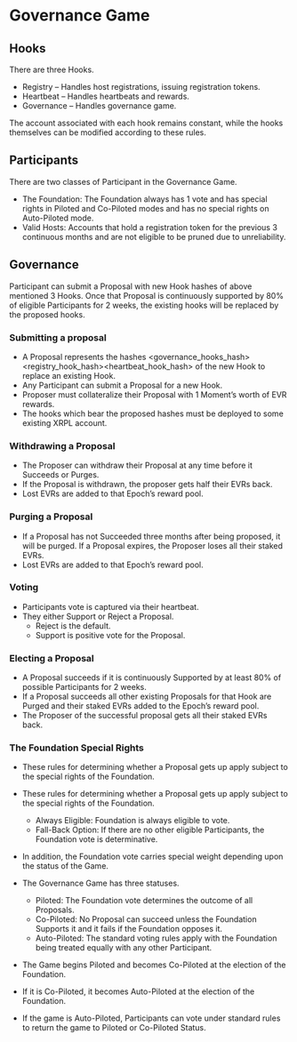 # Governance Game

## Hooks

There are three Hooks.

- Registry – Handles host registrations, issuing registration tokens.
- Heartbeat – Handles heartbeats and rewards.
- Governance – Handles governance game.

The account associated with each hook remains constant, while the hooks themselves can be modified according to these rules.

## Participants

There are two classes of Participant in the Governance Game.

- The Foundation: The Foundation always has 1 vote and has special rights in Piloted and Co-Piloted modes and has no special rights on Auto-Piloted mode.
- Valid Hosts: Accounts that hold a registration token for the previous 3 continuous months and are not eligible to be pruned due to unreliability.

## Governance

Participant can submit a Proposal with new Hook hashes of above mentioned 3 Hooks. Once that Proposal is continuously supported by 80% of eligible Participants for 2 weeks, the existing hooks will be replaced by the proposed hooks.

### Submitting a proposal

- A Proposal represents the hashes <governance_hooks_hash><registry_hook_hash><heartbeat_hook_hash> of the new Hook to replace an existing Hook.
- Any Participant can submit a Proposal for a new Hook.
- Proposer must collateralize their Proposal with 1 Moment’s worth of EVR rewards.
- The hooks which bear the proposed hashes must be deployed to some existing XRPL account.

### Withdrawing a Proposal

- The Proposer can withdraw their Proposal at any time before it Succeeds or Purges.
- If the Proposal is withdrawn, the proposer gets half their EVRs back.
- Lost EVRs are added to that Epoch’s reward pool.

### Purging a Proposal

- If a Proposal has not Succeeded three months after being proposed, it will be purged. If a Proposal expires, the Proposer loses all their staked EVRs.
- Lost EVRs are added to that Epoch’s reward pool.

### Voting

- Participants vote is captured via their heartbeat.
- They either Support or Reject a Proposal.
  - Reject is the default.
  - Support is positive vote for the Proposal.

### Electing a Proposal

- A Proposal succeeds if it is continuously Supported by at least 80% of possible Participants for 2 weeks.
- If a Proposal succeeds all other existing Proposals for that Hook are Purged and their staked EVRs added to the Epoch’s reward pool.
- The Proposer of the successful proposal gets all their staked EVRs back.

### The Foundation Special Rights

- These rules for determining whether a Proposal gets up apply subject to the special rights of the Foundation.
- These rules for determining whether a Proposal gets up apply subject to the special rights of the Foundation.

  - Always Eligible: Foundation is always eligible to vote.
  - Fall-Back Option: If there are no other eligible Participants, the Foundation vote is determinative.

- In addition, the Foundation vote carries special weight depending upon the status of the Game.
- The Governance Game has three statuses.

  - Piloted: The Foundation vote determines the outcome of all Proposals.
  - Co-Piloted: No Proposal can succeed unless the Foundation Supports it and it fails if the Foundation opposes it.
  - Auto-Piloted: The standard voting rules apply with the Foundation being treated equally with any other Participant.

- The Game begins Piloted and becomes Co-Piloted at the election of the Foundation.
- If it is Co-Piloted, it becomes Auto-Piloted at the election of the Foundation.
- If the game is Auto-Piloted, Participants can vote under standard rules to return the game to Piloted or Co-Piloted Status.
